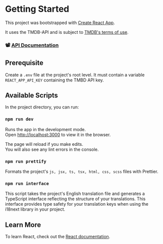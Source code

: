 # Getting Started

This project was bootstrapped with [Create React App](https://github.com/facebook/create-react-app).

It uses the TMDB-API and is subject to [TMDB's terms of use](https://www.themoviedb.org/api-terms-of-use).

### 📽️ [API Documentation](https://developer.themoviedb.org/docs/getting-started)

## Prerequisite
Create a `.env` file at the project's root level. It must contain a variable `REACT_APP_API_KEY` containing the TMBD API key.

## Available Scripts

In the project directory, you can run:

### `npm run dev`

Runs the app in the development mode.\
Open [http://localhost:3000](http://localhost:3000) to view it in the browser.

The page will reload if you make edits.\
You will also see any lint errors in the console.

### `npm run prettify`
Formats the project's `js, jsx, ts, tsx, html, css, scss` files with Prettier.

### `npm run interface`
This script takes the project's English translation file and generates a TypeScript interface reflecting the structure of your translations. This interface provides type safety for your translation keys when using the i18next library in your project.

## Learn More

To learn React, check out the [React documentation](https://reactjs.org/).

